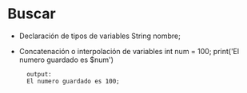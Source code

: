 # Buscar
* Declaración de tipos de variables
		String nombre; 
* Concatenación o interpolación de variables
		int num = 100;
		print('El numero guardado es $num')
		
		output:
		El numero guardado es 100;
